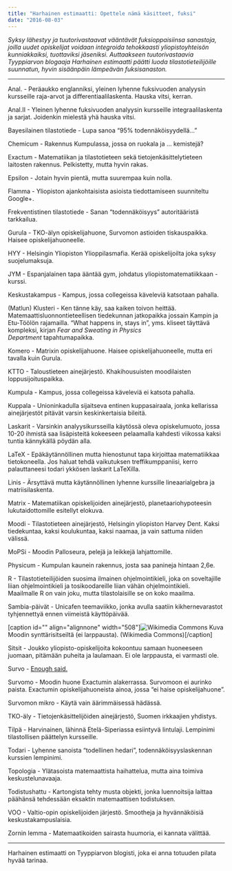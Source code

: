 ```yaml
---
title: "Harhainen estimaatti: Opettele nämä käsitteet, fuksi"
date: "2016-08-03"
---
```


_Syksy lähestyy ja tuutorivastaavat vääntävät fuksioppaisiinsa sanastoja, joilla uudet opiskelijat voidaan integroida tehokkaasti yliopistoyhteisön kunniakkaiksi, tuottaviksi jäseniksi. Auttaakseen tuutorivastaavia Tyyppiarvon blogaaja Harhainen estimaatti päätti luoda tilastotieteilijöille suunnatun, hyvin sisäänpäin lämpeävän fuksisanaston._

* * *

Anal. - Peräaukko englanniksi, yleinen lyhenne fuksivuoden analyysin kursseille raja-arvot ja differentiaalilaskenta. Hauska vitsi, kerran.

Anal.II - Yleinen lyhenne fuksivuoden analyysin kursseille integraalilaskenta ja sarjat. Joidenkin mielestä yhä hauska vitsi.

Bayesilainen tilastotiede - Lupa sanoa “95% todennäköisyydellä…”

Chemicum - Rakennus Kumpulassa, jossa on ruokala ja … kemistejä?

Exactum - Matematiikan ja tilastotieteen sekä tietojenkäsittelytieteen laitosten rakennus. Pelkistetty, mutta hyvin rakas.

Epsilon - Jotain hyvin pientä, mutta suurempaa kuin nolla.

Flamma - Yliopiston ajankohtaisista asioista tiedottamiseen suunniteltu Google+.

Frekventistinen tilastotiede - Sanan “todennäköisyys” autoritääristä tarkkailua.

Gurula - TKO-älyn opiskelijahuone, Survomon astioiden tiskauspaikka. Haisee opiskelijahuoneelle.

HYY - Helsingin Yliopiston Ylioppilasmafia. Kerää opiskelijoilta joka syksy suojelumaksuja.

JYM - Espanjalainen tapa ääntää gym, johdatus yliopistomatematiikkaan -kurssi.

Keskustakampus - Kampus, jossa collegeissa käveleviä katsotaan pahalla.

(Matlun) Klusteri - Ken tänne käy, saa kaiken toivon heittää. Matemaattisluonnontieteellisen tiedekunnan jatkopaikka jossain Kampin ja Etu-Töölön rajamailla. “What happens in, stays in”, yms. kliseet täyttävä kompleksi, kirjan _Fear and Sweating in Physics Department_ tapahtumapaikka.

Komero - Matrixin opiskelijahuone. Haisee opiskelijahuoneelle, mutta eri tavalla kuin Gurula.

KTTO - Taloustieteen ainejärjestö. Khakihousuisten moodilaisten loppusijoituspaikka.

Kumpula - Kampus, jossa collegeissa käveleviä ei katsota pahalla.

Kuppala - Unioninkadulla sijaitseva entinen kuppasairaala, jonka kellarissa ainejärjestöt pitävät varsin keskinkertaisia bileitä.

Laskarit - Varsinkin analyysikursseilla käytössä oleva opiskelumuoto, jossa 10-20 ihmistä saa lisäpisteitä kokeeseen pelaamalla kahdesti viikossa kaksi tuntia kännykällä pöydän alla.

LaTeX - Epäkäytännöllinen mutta hienostunut tapa kirjoittaa matematiikkaa tietokoneella. Jos haluat tehdä vaikutuksen treffikumppaniisi, kerro palauttaneesi todari ykkösen laskarit LaTeXilla.

Linis - Ärsyttävä mutta käytännöllinen lyhenne kurssille lineaarialgebra ja matriisilaskenta.

Matrix - Matematiikan opiskelijoiden ainejärjestö, planetaariohypoteesin lukutaidottomille esitellyt elokuva.

Moodi - Tilastotieteen ainejärjestö, Helsingin yliopiston Harvey Dent. Kaksi tiedekuntaa, kaksi koulukuntaa, kaksi naamaa, ja vain sattuma niiden välissä.

MoPSi - Moodin Palloseura, pelejä ja leikkejä lahjattomille.

Physicum - Kumpulan kaunein rakennus, josta saa panineja hintaan 2,6e.

R - Tilastotieteilijöiden suosima ilmainen ohjelmointikieli, joka on soveltajille liian ohjelmointikieli ja tosikoodareille liian vähän ohjelmointikieli. Maailmalle R on vain joku, mutta tilastolaisille se on koko maailma.

Sambia-päivät - Unicafen teemaviikko, jonka avulla saatiin kikhernevarastot tyhjennettyä ennen viimeistä käyttöpäivää.

\[caption id="" align="alignnone" width="508"\]![Wikimedia Commons](https://upload.wikimedia.org/wikipedia/commons/7/70/Larp_Drachenfest_2012_(stseen_lõpulahingust).JPG) Kuva Moodin synttärisitseiltä (ei larppausta). (Wikimedia Commons)\[/caption\]

Sitsit - Joukko yliopisto-opiskelijoita kokoontuu samaan huoneeseen juomaan, pitämään puheita ja laulamaan. Ei ole larppausta, ei varmasti ole.

Survo - [Enough said.](http://www.survo.fi)

Survomo - Moodin huone Exactumin alakerrassa. Survomoon ei aurinko paista. Exactumin opiskelijahuoneista ainoa, jossa “ei haise opiskelijahuone”.

Survomon mikro - Käytä vain äärimmäisessä hädässä.

TKO-äly - Tietojenkäsittelijöiden ainejärjestö, Suomen irkkaajien yhdistys.

Tilpä - Harvinainen, lähinnä Etelä-Siperiassa esiintyvä lintulaji. Lempinimi tilastollisen päättelyn kursseille.

Todari - Lyhenne sanoista “todellinen hedari”, todennäköisyyslaskennan kurssien lempinimi.

Topologia - Ylätasoista matemaattista haihattelua, mutta aina toimiva keskustelunavaaja.

Todistushattu - Kartongista tehty musta objekti, jonka luennoitsija laittaa päähänsä tehdessään eksaktin matemaattisen todistuksen.

VOO - Valtio-opin opiskelijoiden järjestö. Smootheja ja hyvännäköisiä keskustakampuslaisia.

Zornin lemma - Matemaatikoiden sairasta huumoria, ei kannata välittää.

* * *

Harhainen estimaatti on Tyyppiarvon blogisti, joka ei anna totuuden pilata hyvää tarinaa.
